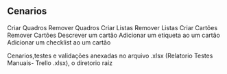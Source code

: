 ## Cenarios

Criar Quadros
Remover Quadros
Criar Listas
Remover Listas
Criar Cartões
Remover Cartões
Descrever um cartão
Adicionar um etiqueta ao um cartão
Adicionar um checklist ao um cartão


Cenarios,testes e validações anexadas no arquivo .xlsx (Relatorio Testes Manuais- Trello .xlsx), o diretorio raiz
